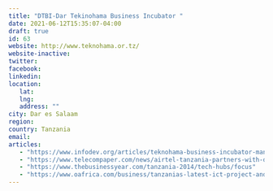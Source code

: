 ```yaml
---
title: "DTBI-Dar Tekinohama Business Incubator "
date: 2021-06-12T15:35:07-04:00
draft: true
id: 63
website: http://www.teknohama.or.tz/
website-inactive: 
twitter: 
facebook: 
linkedin: 
location: 
   lat: 
   lng: 
   address: ""
city: Dar es Salaam
region: 
country: Tanzania
email: 
articles:
   - "https://www.infodev.org/articles/teknohama-business-incubator-manager-dar-es-salaam-tanzania"
   - "https://www.telecompaper.com/news/airtel-tanzania-partners-with-dtbi-on-youth-training--1202577"
   - "https://www.thebusinessyear.com/tanzania-2014/tech-hubs/focus"
   - "https://www.oafrica.com/business/tanzanias-latest-ict-project-and-incubator-drive-local-innovation/"
---
```


